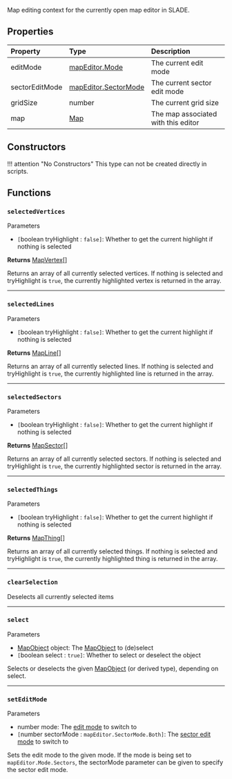 
Map editing context for the currently open map editor in SLADE.

## Properties

| Property | Type | Description |
|:---------|:-----|:------------|
<prop>editMode</prop>        | <type>[mapEditor.Mode](../Namespaces/MapEditor.md#mode)</type> | The current edit mode
<prop>sectorEditMode</prop>  | <type>[mapEditor.SectorMode](../Namespaces/MapEditor.md#sectormode)</type> | The current sector edit mode
<prop>gridSize</prop>        | <type>number</type> | The current grid size
<prop>map</prop>             | <type>[Map](Map.md)</type> | The map associated with this editor

## Constructors

!!! attention "No Constructors"
    This type can not be created directly in scripts.

## Functions

### `selectedVertices`

<listhead>Parameters</listhead>

* `[`<type>boolean</type> <arg>tryHighlight</arg> : `false]`: Whether to get the current highlight if nothing is selected

**Returns** <type>[MapVertex](MapVertex.md)\[\]</type>

Returns an array of all currently selected vertices. If nothing is selected and <arg>tryHighlight</arg> is `true`, the currently highlighted vertex is returned in the array.

---
### `selectedLines`

<listhead>Parameters</listhead>

* `[`<type>boolean</type> <arg>tryHighlight</arg> : `false]`: Whether to get the current highlight if nothing is selected

**Returns** <type>[MapLine](MapLine.md)\[\]</type>

Returns an array of all currently selected lines. If nothing is selected and <arg>tryHighlight</arg> is `true`, the currently highlighted line is returned in the array.

---
### `selectedSectors`

<listhead>Parameters</listhead>

* `[`<type>boolean</type> <arg>tryHighlight</arg> : `false]`: Whether to get the current highlight if nothing is selected

**Returns** <type>[MapSector](MapSector.md)\[\]</type>

Returns an array of all currently selected sectors. If nothing is selected and <arg>tryHighlight</arg> is `true`, the currently highlighted sector is returned in the array.

---
### `selectedThings`

<listhead>Parameters</listhead>

* `[`<type>boolean</type> <arg>tryHighlight</arg> : `false]`: Whether to get the current highlight if nothing is selected

**Returns** <type>[MapThing](MapThing.md)\[\]</type>

Returns an array of all currently selected things. If nothing is selected and <arg>tryHighlight</arg> is `true`, the currently highlighted thing is returned in the array.

---
### `clearSelection`

Deselects all currently selected items

---
### `select`

<listhead>Parameters</listhead>

* <type>[MapObject](MapObject.md)</type> <arg>object</arg>: The <type>[MapObject](MapObject.md)</type> to (de)select
* `[`<type>boolean</type> <arg>select</arg> : `true]`: Whether to select or deselect the object

Selects or deselects the given <type>[MapObject](MapObject.md)</type> (or derived type), depending on <arg>select</arg>.

---
### `setEditMode`

<listhead>Parameters</listhead>

* <type>number</type> <arg>mode</arg>: The [edit mode](../Namespaces/MapEditor.md#mode) to switch to
* `[`<type>number</type> <arg>sectorMode</arg> : `mapEditor.SectorMode.Both]`: The [sector edit mode](../Namespaces/MapEditor.md#sectormode) to switch to

Sets the edit mode to the given <arg>mode</arg>. If the mode is being set to `mapEditor.Mode.Sectors`, the <arg>sectorMode</arg> parameter can be given to specify the sector edit mode.
